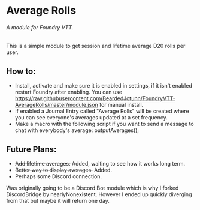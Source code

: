 # Average Rolls
###### A module for Foundry VTT.

This is a simple module to get session and lifetime average D20 rolls per user.

## How to:
 - Install, activate and make sure it is enabled in settings, if it isn't enabled restart Foundry after enabling. You can use https://raw.githubusercontent.com/BeardedJotunn/FoundryVTT-AverageRolls/master/module.json for manual install.
 - If enabled a Journal Entry called "Average Rolls" will be created where you can see everyone's averages updated at a set frequency.
 - Make a macro with the following script if you want to send a message to chat with everybody's average: outputAverages();

## Future Plans:
 - ~~Add lifetime averages.~~ Added, waiting to see how it works long term.
 - ~~Better way to display averages.~~ Added.
 - Perhaps some Discord connection. 

Was originally going to be a Discord Bot module which is why I forked DiscordBridge by nearlyNonexistent. However I ended up quickly diverging from that but maybe it will return one day.